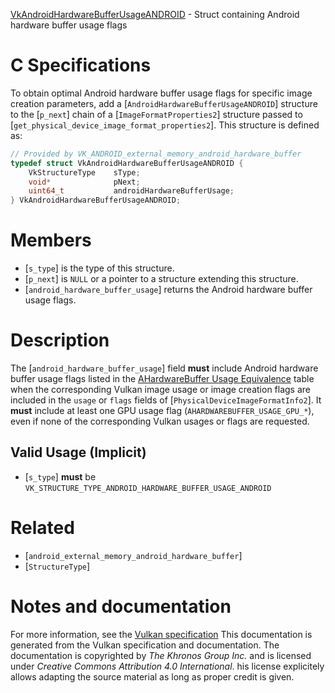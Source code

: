 [VkAndroidHardwareBufferUsageANDROID](https://www.khronos.org/registry/vulkan/specs/1.3-extensions/man/html/VkAndroidHardwareBufferUsageANDROID.html) - Struct containing Android hardware buffer usage flags

# C Specifications
To obtain optimal Android hardware buffer usage flags for specific image
creation parameters, add a [`AndroidHardwareBufferUsageANDROID`]
structure to the [`p_next`] chain of a [`ImageFormatProperties2`]
structure passed to [`get_physical_device_image_format_properties2`].
This structure is defined as:
```c
// Provided by VK_ANDROID_external_memory_android_hardware_buffer
typedef struct VkAndroidHardwareBufferUsageANDROID {
    VkStructureType    sType;
    void*              pNext;
    uint64_t           androidHardwareBufferUsage;
} VkAndroidHardwareBufferUsageANDROID;
```

# Members
- [`s_type`] is the type of this structure.
- [`p_next`] is `NULL` or a pointer to a structure extending this structure.
- [`android_hardware_buffer_usage`] returns the Android hardware buffer usage flags.

# Description
The [`android_hardware_buffer_usage`] field  **must**  include Android hardware
buffer usage flags listed in the
[AHardwareBuffer Usage
Equivalence](https://www.khronos.org/registry/vulkan/specs/1.3-extensions/html/vkspec.html#memory-external-android-hardware-buffer-usage) table when the corresponding Vulkan image usage or image
creation flags are included in the `usage` or `flags` fields of
[`PhysicalDeviceImageFormatInfo2`].
It  **must**  include at least one GPU usage flag
(`AHARDWAREBUFFER_USAGE_GPU_*`), even if none of the corresponding Vulkan
usages or flags are requested.
## Valid Usage (Implicit)
-  [`s_type`] **must**  be `VK_STRUCTURE_TYPE_ANDROID_HARDWARE_BUFFER_USAGE_ANDROID`

# Related
- [`android_external_memory_android_hardware_buffer`]
- [`StructureType`]

# Notes and documentation
For more information, see the [Vulkan specification](https://www.khronos.org/registry/vulkan/specs/1.3-extensions/html/vkspec.html)
This documentation is generated from the Vulkan specification and documentation.
The documentation is copyrighted by *The Khronos Group Inc.* and is licensed under *Creative Commons Attribution 4.0 International*.
his license explicitely allows adapting the source material as long as proper credit is given.
        